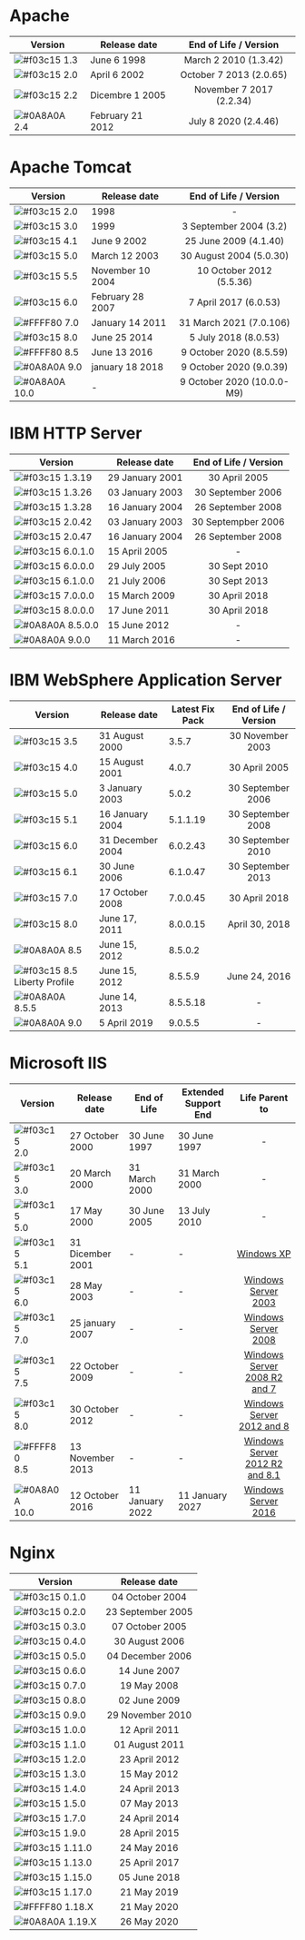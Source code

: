 # Apache

| Version | Release date | End of Life / Version |
| ------ | ------ | :------: |
| ![#f03c15](http://placehold.it/15/f03c15/000000?text=+) 1.3 | June 6 1998 | March 2 2010 (1.3.42) |
| ![#f03c15](http://placehold.it/15/f03c15/000000?text=+) 2.0 | April 6 2002 | October 7 2013 (2.0.65) |
| ![#f03c15](http://placehold.it/15/f03c15/000000?text=+) 2.2 | Dicembre 1 2005 | November 7 2017 (2.2.34) |
| ![#0A8A0A](http://placehold.it/15/0A8A0A/000000?text=+) 2.4 | February 21 2012 | July 8 2020 (2.4.46) |


# Apache Tomcat

| Version | Release date | End of Life / Version |
| ------ | ------ | :------: |
| ![#f03c15](http://placehold.it/15/f03c15/000000?text=+) 2.0 | 1998 | - |
| ![#f03c15](http://placehold.it/15/f03c15/000000?text=+) 3.0 | 1999 | 3 September 2004 (3.2) |
| ![#f03c15](http://placehold.it/15/f03c15/000000?text=+) 4.1 | June 9 2002 | 25 June 2009 (4.1.40) |
| ![#f03c15](http://placehold.it/15/f03c15/000000?text=+) 5.0 | March 12 2003 | 30 August 2004 (5.0.30) |
| ![#f03c15](http://placehold.it/15/f03c15/000000?text=+) 5.5 | November 10 2004 | 10 October 2012 (5.5.36) |
| ![#f03c15](http://placehold.it/15/f03c15/000000?text=+) 6.0 | February 28 2007 | 7 April 2017 (6.0.53) |
| ![#FFFF80](http://placehold.it/15/FFFF80/000000?text=+) 7.0 | January 14 2011 | 31 March 2021 (7.0.106) |
| ![#f03c15](http://placehold.it/15/f03c15/000000?text=+) 8.0 | June 25 2014 | 5 July 2018 (8.0.53) |
| ![#FFFF80](http://placehold.it/15/FFFF80/000000?text=+) 8.5 | June 13 2016 | 9 October 2020 (8.5.59) |
| ![#0A8A0A](http://placehold.it/15/0A8A0A/000000?text=+) 9.0 | january 18 2018 | 9 October 2020 (9.0.39) |
| ![#0A8A0A](http://placehold.it/15/0A8A0A/000000?text=+) 10.0 | - | 9 October 2020 (10.0.0-M9) |


# IBM HTTP Server

| Version | Release date | End of Life / Version |
| ------ | ------ | :------: |
| ![#f03c15](http://placehold.it/15/f03c15/000000?text=+) 1.3.19 | 29 January 2001 | 30 April 2005 |
| ![#f03c15](http://placehold.it/15/f03c15/000000?text=+) 1.3.26 | 03 January 2003 | 30 September 2006 |
| ![#f03c15](http://placehold.it/15/f03c15/000000?text=+) 1.3.28 | 16 January 2004 | 26 September 2008 |
| ![#f03c15](http://placehold.it/15/f03c15/000000?text=+) 2.0.42 | 03 January 2003 | 30 Septempber 2006 |
| ![#f03c15](http://placehold.it/15/f03c15/000000?text=+) 2.0.47 | 16 January 2004 | 26 September 2008 |
| ![#f03c15](http://placehold.it/15/f03c15/000000?text=+) 6.0.1.0 | 15 April 2005| - |
| ![#f03c15](http://placehold.it/15/f03c15/000000?text=+) 6.0.0.0 | 29 July 2005| 30 Sept 2010 |
| ![#f03c15](http://placehold.it/15/f03c15/000000?text=+) 6.1.0.0 | 21 July 2006| 30 Sept 2013 |
| ![#f03c15](http://placehold.it/15/f03c15/000000?text=+) 7.0.0.0 | 15 March 2009| 30 April 2018 |
| ![#f03c15](http://placehold.it/15/f03c15/000000?text=+) 8.0.0.0 | 17 June 2011| 30 April 2018 |
| ![#0A8A0A](http://placehold.it/15/0A8A0A/000000?text=+) 8.5.0.0 | 15 June 2012| - |
| ![#0A8A0A](http://placehold.it/15/0A8A0A/000000?text=+) 9.0.0 | 11 March 2016| - |


# IBM WebSphere Application Server

| Version | Release date | Latest Fix Pack | End of Life / Version |
| ------ | ------ | ------ | :------: |
| ![#f03c15](http://placehold.it/15/f03c15/000000?text=+) 3.5 | 31 August 2000 | 3.5.7 | 30 November 2003 |
| ![#f03c15](http://placehold.it/15/f03c15/000000?text=+) 4.0 | 15 August 2001 | 4.0.7 | 30 April 2005 |
| ![#f03c15](http://placehold.it/15/f03c15/000000?text=+) 5.0 | 3 January 2003 | 5.0.2 | 30 September 2006 |
| ![#f03c15](http://placehold.it/15/f03c15/000000?text=+) 5.1 | 16 January 2004 | 5.1.1.19 | 30 September 2008 |
| ![#f03c15](http://placehold.it/15/f03c15/000000?text=+) 6.0 | 31 December 2004 | 6.0.2.43 | 30 September 2010 |
| ![#f03c15](http://placehold.it/15/f03c15/000000?text=+) 6.1 | 30 June 2006	| 6.1.0.47 | 30 September 2013 |
| ![#f03c15](http://placehold.it/15/f03c15/000000?text=+) 7.0 | 17 October 2008 | 7.0.0.45 | 30 April 2018 |
| ![#f03c15](http://placehold.it/15/f03c15/000000?text=+) 8.0	| June 17, 2011	| 8.0.0.15 | April 30, 2018 |
| ![#0A8A0A](http://placehold.it/15/0A8A0A/000000?text=+) 8.5 | June 15, 2012 | 8.5.0.2 |	
| ![#f03c15](http://placehold.it/15/f03c15/000000?text=+) 8.5 Liberty Profile | June 15, 2012	| 8.5.5.9 | June 24, 2016 |
| ![#0A8A0A](http://placehold.it/15/0A8A0A/000000?text=+) 8.5.5 | June 14, 2013 | 8.5.5.18 | - |
| ![#0A8A0A](http://placehold.it/15/0A8A0A/000000?text=+) 9.0 | 5 April 2019 | 9.0.5.5 | - |


# Microsoft IIS

| Version | Release date | End of Life | Extended Support End | Life Parent to |
| ------ | ------ | ------ | ------ | :------: |
| ![#f03c15](http://placehold.it/15/f03c15/000000?text=+) 2.0 | 27 October 2000 | 30 June 1997 | 30 June 1997 | - |
| ![#f03c15](http://placehold.it/15/f03c15/000000?text=+) 3.0 | 20 March 2000 | 31 March 2000 | 31 March 2000 | - |
| ![#f03c15](http://placehold.it/15/f03c15/000000?text=+) 5.0 | 17 May 2000 | 30 June 2005 | 13 July 2010 | - |
| ![#f03c15](http://placehold.it/15/f03c15/000000?text=+) 5.1 | 31 Dicember 2001 | - | - | [Windows XP](https://github.com/matthernet/EndOfLife/blob/main/OperatingSystem/microsoft.md#windows) |
| ![#f03c15](http://placehold.it/15/f03c15/000000?text=+) 6.0 | 28 May 2003 | - | - | [Windows Server 2003](https://github.com/matthernet/EndOfLife/blob/main/OperatingSystem/microsoft.md#windows-server) |
| ![#f03c15](http://placehold.it/15/f03c15/000000?text=+) 7.0 | 25 january 2007 | - | - | [Windows Server 2008](https://github.com/matthernet/EndOfLife/blob/main/OperatingSystem/microsoft.md#windows-server) |
| ![#f03c15](http://placehold.it/15/f03c15/000000?text=+) 7.5 | 22 October 2009 | - | - | [Windows Server 2008 R2 and 7](https://github.com/matthernet/EndOfLife/blob/main/OperatingSystem/microsoft.md#windows-server) |
| ![#f03c15](http://placehold.it/15/f03c15/000000?text=+) 8.0 | 30 October 2012 | - | - | [Windows Server 2012 and 8](https://github.com/matthernet/EndOfLife/blob/main/OperatingSystem/microsoft.md#windows-server) |
| ![#FFFF80](http://placehold.it/15/FFFF80/000000?text=+) 8.5 | 13 November 2013 | - | - | [Windows Server 2012 R2 and 8.1](https://github.com/matthernet/EndOfLife/blob/main/OperatingSystem/microsoft.md#windows-server) |
| ![#0A8A0A](http://placehold.it/15/0A8A0A/000000?text=+) 10.0 | 12 October 2016 | 11 January 2022 | 11 January 2027 | [Windows Server 2016](https://github.com/matthernet/EndOfLife/blob/main/OperatingSystem/microsoft.md#windows-server) |


# Nginx

| Version | Release date |
| ------ | :------: |
| ![#f03c15](http://placehold.it/15/f03c15/000000?text=+) 0.1.0 | 04 October 2004 |
| ![#f03c15](http://placehold.it/15/f03c15/000000?text=+) 0.2.0 | 23 September 2005 |
| ![#f03c15](http://placehold.it/15/f03c15/000000?text=+) 0.3.0 | 07 October 2005 |
| ![#f03c15](http://placehold.it/15/f03c15/000000?text=+) 0.4.0 | 30 August 2006 |
| ![#f03c15](http://placehold.it/15/f03c15/000000?text=+) 0.5.0 | 04 December 2006 |
| ![#f03c15](http://placehold.it/15/f03c15/000000?text=+) 0.6.0 | 14 June 2007 |
| ![#f03c15](http://placehold.it/15/f03c15/000000?text=+) 0.7.0 | 19 May 2008 |
| ![#f03c15](http://placehold.it/15/f03c15/000000?text=+) 0.8.0 | 02 June 2009 |
| ![#f03c15](http://placehold.it/15/f03c15/000000?text=+) 0.9.0 | 29 November 2010 |
| ![#f03c15](http://placehold.it/15/f03c15/000000?text=+) 1.0.0 | 12 April 2011 |
| ![#f03c15](http://placehold.it/15/f03c15/000000?text=+) 1.1.0 | 01 August 2011 |
| ![#f03c15](http://placehold.it/15/f03c15/000000?text=+) 1.2.0 | 23 April 2012 |
| ![#f03c15](http://placehold.it/15/f03c15/000000?text=+) 1.3.0 | 15 May 2012 |
| ![#f03c15](http://placehold.it/15/f03c15/000000?text=+) 1.4.0 | 24 April 2013 |
| ![#f03c15](http://placehold.it/15/f03c15/000000?text=+) 1.5.0 | 07 May 2013 |
| ![#f03c15](http://placehold.it/15/f03c15/000000?text=+) 1.7.0 | 24 April 2014 |
| ![#f03c15](http://placehold.it/15/f03c15/000000?text=+) 1.9.0 | 28 April 2015 |
| ![#f03c15](http://placehold.it/15/f03c15/000000?text=+) 1.11.0 | 24 May 2016 |
| ![#f03c15](http://placehold.it/15/f03c15/000000?text=+) 1.13.0 | 25 April 2017 |
| ![#f03c15](http://placehold.it/15/f03c15/000000?text=+) 1.15.0 | 05 June 2018 |
| ![#f03c15](http://placehold.it/15/f03c15/000000?text=+) 1.17.0 | 21 May 2019 |
| ![#FFFF80](http://placehold.it/15/FFFF80/000000?text=+) 1.18.X | 21 May 2020 |
| ![#0A8A0A](http://placehold.it/15/0A8A0A/000000?text=+) 1.19.X | 26 May 2020 |
